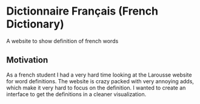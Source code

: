 # Dictionnaire Français (French Dictionary)
A website to show definition of french words

## Motivation
As a french student I had a very hard time looking at the Larousse website for word definitions. The website is crazy packed with very annoying adds, which make it very hard to focus on the definition. I wanted to create an interface to get the definitions in a cleaner visualization.

